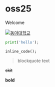 # oss25
Welcome

[![동아대학교]([https://www.donga.ac.kr/resources/_Img/Common/logo_w.png])](https://donga.ac.kr)


```python
print('hello');
```
`inline_code();`

> blockquote text

~~skit~~

**bold**
